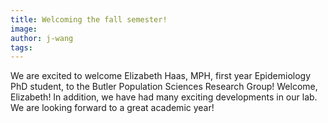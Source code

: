 ```yaml
---
title: Welcoming the fall semester!
image:
author: j-wang
tags:
---
```



<!-- excerpt start -->
We are excited to welcome Elizabeth Haas, MPH, first year Epidemiology PhD student, to the Butler Population Sciences Research Group! Welcome, Elizabeth! In addition, we have had many exciting developments in our lab. We are looking forward to a great academic year!
<!-- excerpt end -->

